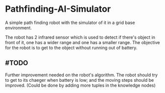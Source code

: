 # Pathfinding-AI-Simulator

A simple path finding robot with the simulator of it in a grid base environment. 

The robot has 2 infrared sensor which is used to detect if there's object in front of it, one has a wider range and one has a smaller range. The objective for the robot is to get to the object without running out of battery. 

## #TODO

Further improvement needed on the robot's algorithm. The robot should try to get to its chaeger when battery is low; and the moving steps should be improved. 
(Could be done by adding more tuples in the knowledge nodes)
